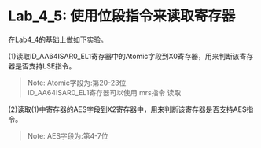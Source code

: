 <!--
 * @Author: Chengsen Dong 1034029664@qq.com
 * @Date: 2023-05-19 20:55:38
 * @LastEditors: Chengsen Dong 1034029664@qq.com
 * @LastEditTime: 2023-05-20 17:25:57
 * @FilePath: /OpenOS/src/arm64/lab4_5/README.md
 * @Description: 
 * Copyright (c) 2023 by ${git_name_email}(www.github.com/xddcore), All Rights Reserved. 
-->
# Lab_4_5: 使用位段指令来读取寄存器

在Lab4_4的基础上做如下实验。

(1)读取ID_AA64ISAR0_EL1寄存器中的Atomic字段到X0寄存器，用来判断该寄存器是否支持LSE指令。

> Note: Atomic字段为:第20-23位     
> ID_AA64ISAR0_EL1寄存器可以使用 mrs指令 读取

(2)读取(1)中寄存器的AES字段到X2寄存器中，用来判断该寄存器是否支持AES指令。

> Note: AES字段为:第4-7位
